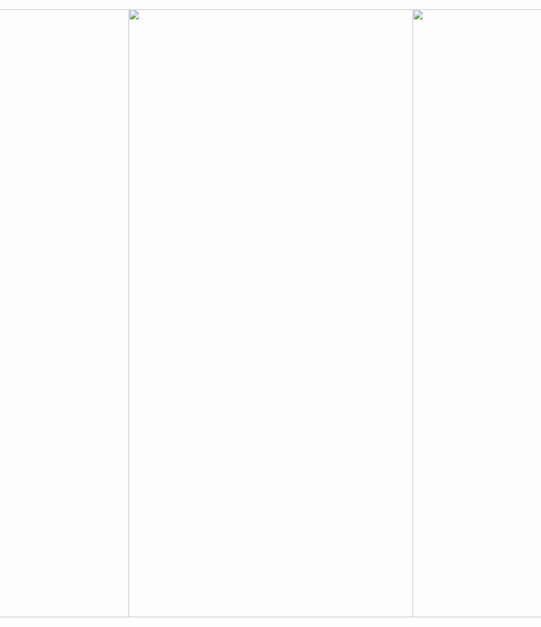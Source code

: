<div style="display: flex; flex-direction: row; align-items: center; justify-content: center">
  <img width="720" height="1080" src="https://github.com/user-attachments/assets/25be5a4d-3c33-411f-9b6e-5367b5927b35">
  <img width="720" height="1080" src="https://github.com/user-attachments/assets/ce80162d-fd3e-4952-bfbd-d979801c2fa8">
  <img width="720" height="1080" src="https://github.com/user-attachments/assets/635ddee5-db46-427b-9c10-8644e12c653f">
  <img width="720" height="1080" src="https://github.com/user-attachments/assets/c7320f91-3173-44bf-a078-5458f27cab2f">
  <img width="720" height="1080" src="https://github.com/user-attachments/assets/4999ddee-4cbe-4532-91f6-305629b85272">
  <img width="720" height="1080" src="https://github.com/user-attachments/assets/f07a9f80-3a9d-41cf-af15-ca6f151d7747">
  
  <img width="720" height="1080" src="https://github.com/user-attachments/assets/68ffc143-ea59-48a6-a6e1-7dca90cff72f">
  
  <img width="720" height="1080" src="https://github.com/user-attachments/assets/2f450f06-4544-46a9-b92c-875cc3bdc8a5">
  
  <img width="720" height="1080" src="https://github.com/user-attachments/assets/2562526c-166a-472b-85ca-70ec6472b6c4">
  <img width="720" height="1080" src="https://github.com/user-attachments/assets/3c010aa7-0818-4dd5-b707-28e105f739a9">
  
  <img width="720" height="1080" src="https://github.com/user-attachments/assets/d5a0dffc-1bca-4bee-8785-a331dc0f02b5">
  <img width="720" height="1080" src="https://github.com/user-attachments/assets/d8782212-bbdb-4a6c-b311-a581b1ba4b7e">
  
  <img width="720" height="1080" src="https://github.com/user-attachments/assets/d8782212-bbdb-4a6c-b311-a581b1ba4b7e">
  
  <img width="720" height="1080" src="https://github.com/user-attachments/assets/a23f18f5-a791-499e-902f-f6ed2416a194">
  <img width="720" height="1080" src="https://github.com/user-attachments/assets/8b5e5fad-1516-450f-a2ad-867d5efdae1a">
</div>





